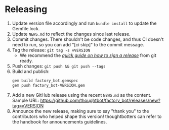 # Releasing

1. Update version file accordingly and run `bundle install` to update the
   Gemfile.lock.
1. Update `NEWS.md` to reflect the changes since last release.
1. Commit changes.
   There shouldn't be code changes,
   and thus CI doesn't need to run,
   so you can add "[ci skip]" to the commit message.
1. Tag the release: `git tag -s vVERSION`
    - We recommend the [_quick guide on how to sign a release_] from git ready.
1. Push changes: `git push && git push --tags`
1. Build and publish:
    ```bash
    gem build factory_bot.gemspec
    gem push factory_bot-VERSION.gem
    ```
1. Add a new GitHub release using the recent `NEWS.md` as the content. Sample
   URL: https://github.com/thoughtbot/factory_bot/releases/new?tag=vVERSION
1. Announce the new release,
   making sure to say "thank you" to the contributors
   who helped shape this version!
   thoughtbotters can refer to the handbook for announcements guidelines.

[_quick guide on how to sign a release_]: http://gitready.com/advanced/2014/11/02/gpg-sign-releases.html
